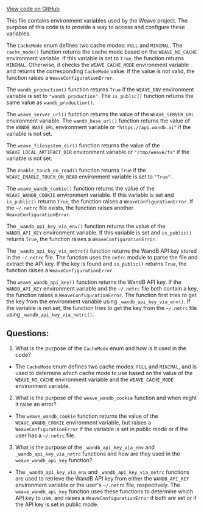 [View code on GitHub](https://github.com/wandb/weave/weave/environment.py)

This file contains environment variables used by the Weave project. The purpose of this code is to provide a way to access and configure these variables. 

The `CacheMode` enum defines two cache modes: `FULL` and `MINIMAL`. The `cache_mode()` function returns the cache mode based on the `WEAVE_NO_CACHE` environment variable. If this variable is set to `True`, the function returns `MINIMAL`. Otherwise, it checks the `WEAVE_CACHE_MODE` environment variable and returns the corresponding `CacheMode` value. If the value is not valid, the function raises a `WeaveConfigurationError`.

The `wandb_production()` function returns `True` if the `WEAVE_ENV` environment variable is set to `"wandb_production"`. The `is_public()` function returns the same value as `wandb_production()`. 

The `weave_server_url()` function returns the value of the `WEAVE_SERVER_URL` environment variable. The `wandb_base_url()` function returns the value of the `WANDB_BASE_URL` environment variable or `"https://api.wandb.ai"` if the variable is not set.

The `weave_filesystem_dir()` function returns the value of the `WEAVE_LOCAL_ARTIFACT_DIR` environment variable or `"/tmp/weave/fs"` if the variable is not set.

The `enable_touch_on_read()` function returns `True` if the `WEAVE_ENABLE_TOUCH_ON_READ` environment variable is set to `"True"`. 

The `weave_wandb_cookie()` function returns the value of the `WEAVE_WANDB_COOKIE` environment variable. If this variable is set and `is_public()` returns `True`, the function raises a `WeaveConfigurationError`. If the `~/.netrc` file exists, the function raises another `WeaveConfigurationError`.

The `_wandb_api_key_via_env()` function returns the value of the `WANDB_API_KEY` environment variable. If this variable is set and `is_public()` returns `True`, the function raises a `WeaveConfigurationError`.

The `_wandb_api_key_via_netrc()` function returns the WandB API key stored in the `~/.netrc` file. The function uses the `netrc` module to parse the file and extract the API key. If the key is found and `is_public()` returns `True`, the function raises a `WeaveConfigurationError`.

The `weave_wandb_api_key()` function returns the WandB API key. If the `WANDB_API_KEY` environment variable and the `~/.netrc` file both contain a key, the function raises a `WeaveConfigurationError`. The function first tries to get the key from the environment variable using `_wandb_api_key_via_env()`. If the variable is not set, the function tries to get the key from the `~/.netrc` file using `_wandb_api_key_via_netrc()`.
## Questions: 
 1. What is the purpose of the `CacheMode` enum and how is it used in the code?
- The `CacheMode` enum defines two cache modes: `FULL` and `MINIMAL`, and is used to determine which cache mode to use based on the value of the `WEAVE_NO_CACHE` environment variable and the `WEAVE_CACHE_MODE` environment variable.
2. What is the purpose of the `weave_wandb_cookie` function and when might it raise an error?
- The `weave_wandb_cookie` function returns the value of the `WEAVE_WANDB_COOKIE` environment variable, but raises a `WeaveConfigurationError` if the variable is set in public mode or if the user has a `~/.netrc` file.
3. What is the purpose of the `_wandb_api_key_via_env` and `_wandb_api_key_via_netrc` functions and how are they used in the `weave_wandb_api_key` function?
- The `_wandb_api_key_via_env` and `_wandb_api_key_via_netrc` functions are used to retrieve the WandB API key from either the `WANDB_API_KEY` environment variable or the user's `~/.netrc` file, respectively. The `weave_wandb_api_key` function uses these functions to determine which API key to use, and raises a `WeaveConfigurationError` if both are set or if the API key is set in public mode.